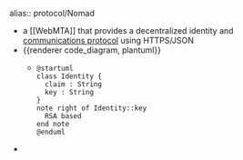 alias:: protocol/Nomad

- a [[WebMTA]] that provides a decentralized identity and [communications protocol](https://codeberg.org/streams/streams/src/branch/release/spec/Nomad/Home.md) using HTTPS/JSON
- {{renderer code_diagram, plantuml}}
	- ```plantuml
	  @startuml
	  class Identity {
	  	claim : String
	  	key : String
	  }
	  note right of Identity::key
	  	RSA based
	  end note
	  @enduml
	  ```
-